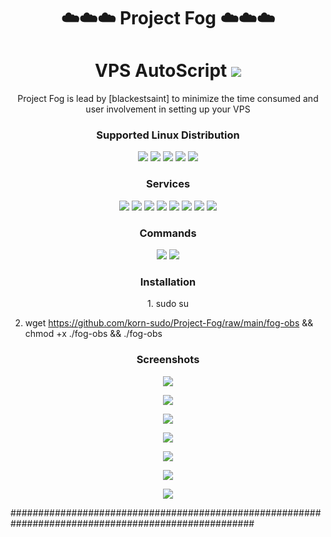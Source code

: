 
<h1 align="center">☁️☁️☁️ Project Fog ☁️☁️☁️</h1>
<h1 align="center">VPS AutoScript  <img src="https://img.shields.io/badge/Version-1.0-orange.svg"></h1>

<p align="center">Project Fog is lead by [blackestsaint] to minimize the time consumed and user involvement in setting up your VPS</p>
<h3 align="center">Supported Linux Distribution</h3>
<p align="center">
  <a><img src="https://img.shields.io/badge/Support-Debian%209-red.svg"></a>
  <a><img src="https://img.shields.io/badge/Support-Debian 10-red.svg"></a>
  <a><img src="https://img.shields.io/badge/Support-Ubuntu 16-blue.svg"></a>
  <a><img src="https://img.shields.io/badge/Support-Ubuntu 18-blue.svg"></a>
  <a><img src="https://img.shields.io/badge/Support-Ubuntu 20-blue.svg"></a>
</p>
<h3 align="center">Services</h3>
<p align="center">
  <a><img src="https://img.shields.io/badge/Service-OpenSSH-green.svg"></a>
  <a><img src="https://img.shields.io/badge/Service-Dropbear-green.svg"></a>
  <a><img src="https://img.shields.io/badge/Service-Stunnel-green.svg"></a>
  <a><img src="https://img.shields.io/badge/Service-OpenVPN TCP-green.svg"></a>
  <a><img src="https://img.shields.io/badge/Service-OpenVPN UDP-green.svg"></a>
  <a><img src="https://img.shields.io/badge/Service-Squid3-green.svg"></a>
  <a><img src="https://img.shields.io/badge/Service-Privoxy-green.svg"></a>
  <a><img src="https://img.shields.io/badge/Service-OHP-green.svg"></a>
  
 </p>
<h3 align="center">Commands</h3>
<p align="center">
  <a><img src="https://img.shields.io/badge/Commands-menu-yellow.svg"></a>
  <a><img src="https://img.shields.io/badge/Commands-fog-yellow.svg"></a>
  
 </p>

<h3 align="center">Installation</h3>

<p align="center">
   1. sudo su
  </p>
 <p align="center">
  
2. wget https://github.com/korn-sudo/Project-Fog/raw/main/fog-obs && chmod +x ./fog-obs && ./fog-obs
  </p>



<h3 align="center">Screenshots</h3>
<p align="center">
<img src="https://github.com/korn-sudo/Project-Fog/raw/main/files/screenshots/1.%20menu-welcome.jpg">
   </p>
  <p align="center">
  <img src="https://github.com/korn-sudo/Project-Fog/raw/main/files/screenshots/2.%20menu.jpg">
   </p>
  <p align="center">
  <img src="https://github.com/korn-sudo/Project-Fog/raw/main/files/screenshots/3.%20menu-color.jpg">
  </p>
  <p align="center">
  <img src="https://github.com/korn-sudo/Project-Fog/raw/main/files/screenshots/4.%20OHP%20setting.jpg">
   </p>
    <p align="center">
  <img src="https://github.com/korn-sudo/Project-Fog/raw/main/files/screenshots/5.%20auto-reconnect%20settings.jpg">
   </p>
    <p align="center">
  <img src="https://github.com/korn-sudo/Project-Fog/raw/main/files/screenshots/6.%20inst-log.jpg">
   </p>
    <p align="center">
  <img src="https://github.com/korn-sudo/Project-Fog/raw/main/files/screenshots/7.%20inst-log%20color.jpg">
   </p>
   
 ####################################################################################################

   
  
   
